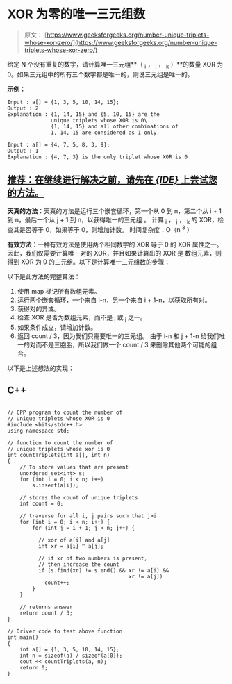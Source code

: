 # XOR 为零的唯一三元组数

> 原文： [https://www.geeksforgeeks.org/number-unique-triplets-whose-xor-zero/](https://www.geeksforgeeks.org/number-unique-triplets-whose-xor-zero/)

给定 N 个没有重复的数字，请计算唯一三元组**（ <sub>i</sub> ， <sub>j</sub> ， <sub>k</sub> ）**的数量 XOR 为 0。如果三元组中的所有三个数字都是唯一的，则说三元组是唯一的。

**示例：**

```
Input : a[] = {1, 3, 5, 10, 14, 15};
Output : 2 
Explanation : {1, 14, 15} and {5, 10, 15} are the 
              unique triplets whose XOR is 0\. 
              {1, 14, 15} and all other combinations of 
              1, 14, 15 are considered as 1 only.

Input : a[] = {4, 7, 5, 8, 3, 9};
Output : 1
Explanation : {4, 7, 3} is the only triplet whose XOR is 0 

```

## [推荐：在继续进行解决之前，请先在 ***<u>{IDE}</u>*** 上尝试您的方法。](https://ide.geeksforgeeks.org/)

**天真的方法**：天真的方法是运行三个嵌套循环，第一个从 0 到 n，第二个从 i + 1 到 n，最后一个从 j + 1 到 n，以获得唯一的三元组 。 计算 <sub>i</sub> ， <sub>j</sub> ， <sub>k</sub> 的 XOR，检查其是否等于 0，如果等于 0，则增加计数。
时间复杂度：O（n <sup>3</sup> ）

**有效方法**：一种有效方法是使用两个相同数字的 XOR 等于 0 的 XOR 属性之一。因此，我们仅需要计算唯一对的 XOR，并且如果计算出的 XOR 是 数组元素，则得到 XOR 为 0 的三元组。以下是计算唯一三元组数的步骤：

以下是此方法的完整算法：

1.  使用 map 标记所有数组元素。
2.  运行两个嵌套循环，一个来自 i-n，另一个来自 i + 1-n，以获取所有对。
3.  获得对的异或。
4.  检查 XOR 是否为数组元素，而不是 <sub>i</sub> 或 <sub>j</sub> 之一。
5.  如果条件成立，请增加计数。
6.  返回 count / 3，因为我们只需要唯一的三元组。 由于 i-n 和 j + 1-n 给我们唯一的对而不是三胞胎，所以我们做一个 count / 3 来删除其他两个可能的组合。

以下是上述想法的实现：

## C++ 

```

// CPP program to count the number of 
// unique triplets whose XOR is 0 
#include <bits/stdc++.h> 
using namespace std; 

// function to count the number of  
// unique triplets whose xor is 0 
int countTriplets(int a[], int n)  
{ 
    // To store values that are present 
    unordered_set<int> s; 
    for (int i = 0; i < n; i++) 
        s.insert(a[i]); 

    // stores the count of unique triplets 
    int count = 0; 

    // traverse for all i, j pairs such that j>i 
    for (int i = 0; i < n; i++) { 
        for (int j = i + 1; j < n; j++) { 

          // xor of a[i] and a[j] 
          int xr = a[i] ^ a[j]; 

          // if xr of two numbers is present,  
          // then increase the count 
          if (s.find(xr) != s.end() && xr != a[i] &&  
                                       xr != a[j]) 
            count++; 
        } 
    } 

    // returns answer 
    return count / 3; 
} 

// Driver code to test above function 
int main()  
{ 
    int a[] = {1, 3, 5, 10, 14, 15}; 
    int n = sizeof(a) / sizeof(a[0]);    
    cout << countTriplets(a, n);     
    return 0; 
} 

```